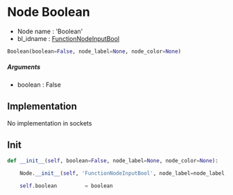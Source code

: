 # Node Boolean

- Node name : 'Boolean'
- bl_idname : [FunctionNodeInputBool](https://docs.blender.org/api/current/bpy.types.FunctionNodeInputBool.html)


``` python
Boolean(boolean=False, node_label=None, node_color=None)
```
##### Arguments

- boolean : False

## Implementation

No implementation in sockets

## Init

``` python
def __init__(self, boolean=False, node_label=None, node_color=None):

    Node.__init__(self, 'FunctionNodeInputBool', node_label=node_label, node_color=node_color)

    self.boolean         = boolean
```
